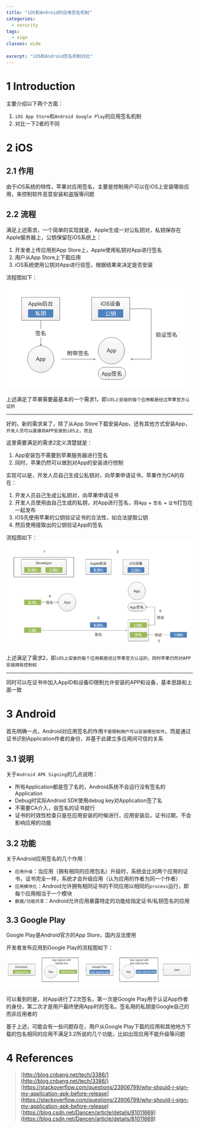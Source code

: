 ```yaml
---
title: "iOS和Android的应用签名机制"
categories:
  - security
tags:
  - sign
classes: wide

excerpt: "iOS和Android签名机制对比"
---
```


# 1 Introduction

主要介绍以下两个方面：
1. `iOS App Store`和`Android Google Play`的应用签名机制
2. 对比一下2者的不同

# 2 iOS

## 2.1 作用
由于iOS系统的特性，苹果对应用签名，主要是控制用户可以在iOS上安装哪些应用，来控制软件恶意安装和盗版等问题

## 2.2 流程
满足上述需求，一个简单的实现就是，Apple生成一对公私钥对，私钥保存在Apple服务器上，公钥保留在iOS系统上：
1. 开发者上传应用到App Store上，Apple使用私钥对App进行签名
2. 用户从App Store上下载应用
3. iOS系统使用公钥对App进行验签，根据结果来决定是否安装

流程图如下：
![](https://raw.githubusercontent.com/ZQQ1024/pictures/master/20190306195832.png)

上述满足了苹果需要最基本的一个需求1，即`iOS上安装的每个应用都是经过苹果官方认证的`

---

好的，新的需求来了，除了从App Store下载安装App，还有其他方式安装App，`开发人员可以直接将APP安装到iOS上，而且`

这里需要满足的需求2定义清楚就是：
1. App安装包不需要到苹果服务器进行签名
2. 同时，苹果仍然可以做到对App的安装进行控制

实现可以是，开发人员自己生成公私钥对，向苹果申请证书，苹果作为CA的存在：
1. 开发人员自己生成公私钥对，向苹果申请证书
2. 开发人员使用由自己生成的私钥，对App进行签名，将`App` + `签名` + `证书`打包在一起发布
3. iOS先使用苹果的公钥验证证书的合法性，如合法提取公钥
4. 然后使用提取出的公钥验证App的签名

流程图如下：
![](https://raw.githubusercontent.com/ZQQ1024/pictures/master/20190307092231.png)

上述满足了需求2，即`iOS上安装的每个应用都是经过苹果官方认证的，同时苹果仍然对APP安装拥有控制权`

---

同时可以在证书中加入AppID和设备ID限制允许安装的APP和设备，基本思路和上面一致

# 3 Android

首先明确一点，Android对应用签名的作用`不是限制用户可以安装哪些软件`。而是通过证书识别Application作者的身份，并基于此建立多应用间可信的关系

## 3.1 说明

关于`Android APK Signing`的几点说明：
- 所有Application都是签了名的，Android系统不会运行没有签名的Application
- Debug时实际Android SDK使用debug key对Application签了名
- 不需要CA介入，自签名的证书就行
- 证书的时效性检查只是在应用安装的时候进行，应用安装后，证书过期，不会影响应用的功能

## 3.2 功能

关于Android应用签名的几个作用：
- `应用升级`：当应用（拥有相同的应用包名）升级时，系统会比对两个应用的证书，证书完全一样，系统才会升级应用（认为应用的作者为同一个作者）
- `应用模块化`：Android允许拥有相同证书的不同应用以相同的`process`运行，即每个应用相当于一个模块
- `数据/功能共享`：Android允许应用暴露特定的功能给指定证书/私钥签名的应用

## 3.3 Google Play
Google Play是Android官方的App Store，国内没法使用

开发者发布应用到Google Play的流程图如下：
![](https://raw.githubusercontent.com/ZQQ1024/pictures/master/20190307100435.png)

可以看到的是，对App进行了2次签名，第一次是Google Play用于认证App作者的身份，第二次才是用户最终使用App时的签名，签名用的私钥是Google自己的而非应用者的

基于上述，可能会有一些问题存在，用户从Google Play下载的应用和其他地方下载的包名相同的应用不满足3.2所说的几个功能，比如出现应用不能升级等问题

# 4 References
> [http://blog.cnbang.net/tech/3386/](http://blog.cnbang.net/tech/3386/)  
[https://stackoverflow.com/questions/23906799/why-should-i-sign-my-application-apk-before-release](https://stackoverflow.com/questions/23906799/why-should-i-sign-my-application-apk-before-release)  
[https://blog.csdn.net/Dancen/article/details/81011669](https://blog.csdn.net/Dancen/article/details/81011669)
